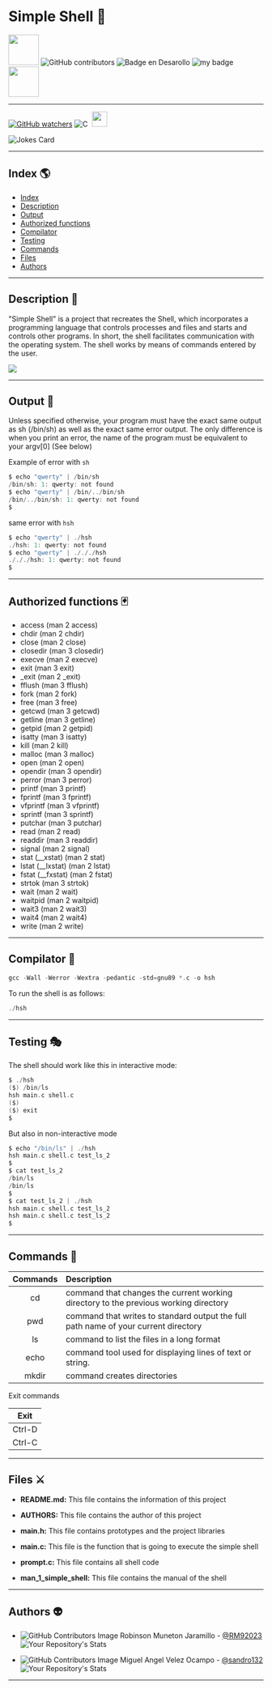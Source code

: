 # Simple Shell :dragon:
<p align="center">

<img src="https://emojis.slackmojis.com/emojis/images/1531849353/4244/blob-octopus.gif" width="60" height="60"/> ![GitHub contributors](https://img.shields.io/github/contributors/RM92023/holbertonschool-simple_shell) ![Badge en Desarollo](https://img.shields.io/badge/STATUS-IN%20DEVELOPMENT-green) ![my badge](https://img.shields.io/badge/branch-2-blue) <img src="https://emojis.slackmojis.com/emojis/images/1531849353/4244/blob-octopus.gif" width="60" height="60"/>
</p>

***

<p align="center">

[![GitHub watchers](https://img.shields.io/github/watchers/RM92023/holbertonschool-simple_shell.svg?style=social&label=Watch&maxAge=2592000)](https://GitHub.com/RM92023/holbertonschool-simple_shell/watchers/)
![C](https://img.shields.io/badge/-C-black?logo=c&style=social)&nbsp;&nbsp;<img src="https://media.giphy.com/media/WUlplcMpOCEmTGBtBW/giphy.gif" width="30">

</p>

![Jokes Card](https://readme-jokes.vercel.app/api)

***
## Index :earth_americas:

* [Index](#index-earth_americas)
* [Description](#description)
* [Output](#output-suspect)
* [Authorized functions](#authorized-functions)
* [Compilator](#compilator)
* [Testing](#testing)
* [Commands](#commands)
* [Files](#files)
* [Authors](#authors)
***

## Description :floppy_disk:

"Simple Shell" is a project that recreates the Shell, which incorporates a programming language that controls processes and files and starts and controls other programs. In short, the shell facilitates communication with the operating system. The shell works by means of commands entered by the user.

![](https://e1.pxfuel.com/desktop-wallpaper/391/461/desktop-wallpaper-1366x768-coding-hello-world-programming-for-laptop-notebook-codding.jpg)
***
## Output :unicorn:

Unless specified otherwise, your program must have the exact same output as sh (/bin/sh) as well as the exact same error output.
The only difference is when you print an error, the name of the program must be equivalent to your argv[0] (See below)

Example of error with `sh`

~~~c
$ echo "qwerty" | /bin/sh
/bin/sh: 1: qwerty: not found
$ echo "qwerty" | /bin/../bin/sh
/bin/../bin/sh: 1: qwerty: not found
$
~~~

same error with `hsh`
~~~c
$ echo "qwerty" | ./hsh
./hsh: 1: qwerty: not found
$ echo "qwerty" | ./././hsh
./././hsh: 1: qwerty: not found
$
~~~

***
## Authorized functions :black_joker:

* access (man 2 access)
* chdir (man 2 chdir)
* close (man 2 close)
* closedir (man 3 closedir)
* execve (man 2 execve)
* exit (man 3 exit)
* _exit (man 2 _exit)
* fflush (man 3 fflush)
* fork (man 2 fork)
* free (man 3 free)
* getcwd (man 3 getcwd)
* getline (man 3 getline)
* getpid (man 2 getpid)
* isatty (man 3 isatty)
* kill (man 2 kill)
* malloc (man 3 malloc)
* open (man 2 open)
* opendir (man 3 opendir)
* perror (man 3 perror)
* printf (man 3 printf)
* fprintf (man 3 fprintf)
* vfprintf (man 3 vfprintf)
* sprintf (man 3 sprintf)
* putchar (man 3 putchar)
* read (man 2 read)
* readdir (man 3 readdir)
* signal (man 2 signal)
* stat (__xstat) (man 2 stat)
* lstat (__lxstat) (man 2 lstat)
* fstat (__fxstat) (man 2 fstat)
* strtok (man 3 strtok)
* wait (man 2 wait)
* waitpid (man 2 waitpid)
* wait3 (man 2 wait3)
* wait4 (man 2 wait4)
* write (man 2 write)

***
## Compilator :space_invader:

~~~c
gcc -Wall -Werror -Wextra -pedantic -std=gnu89 *.c -o hsh
~~~

To run the shell is as follows:

~~~c
./hsh
~~~
***
## Testing :performing_arts:

The shell should work like this in interactive mode:

~~~c
$ ./hsh
($) /bin/ls
hsh main.c shell.c
($)
($) exit
$
~~~

But also in non-interactive mode
~~~c
$ echo "/bin/ls" | ./hsh
hsh main.c shell.c test_ls_2
$
$ cat test_ls_2
/bin/ls
/bin/ls
$
$ cat test_ls_2 | ./hsh
hsh main.c shell.c test_ls_2
hsh main.c shell.c test_ls_2
$
~~~
***
## Commands :trident:

| Commands |   Description   |
|:----------:|:-----------------|
|cd|command that changes the current working directory to the previous working directory|
|pwd|command that writes to standard output the full path name of your current directory|
|ls|command to list the files in a long format|
|echo|command tool used for displaying lines of text or string.|
|mkdir|command creates directories|

Exit commands

|Exit|
|:------:|
|Ctrl-D|
|Ctrl-C|



***
## Files :crossed_swords:

* **README.md:** This file contains the information of this project

* **AUTHORS:** This file contains the author of this project

* **main.h:** This file contains prototypes and the project libraries

* **main.c:** This file is the function that is going to execute the simple shell

* **prompt.c:** This file contains all shell code

* **man_1_simple_shell:** This file contains the manual of the shell


***
## Authors :alien:

* ![GitHub Contributors Image](https://contrib.rocks/image?repo=RM92023/holbertonschool-low_level_programming)
Robinson Muneton Jaramillo - <a href="https://github.com/RM92023" target="_blank"> @RM92023</a> ![Your Repository's Stats](https://github-readme-stats.vercel.app/api?username=RM92023&show_icons=true)



* ![GitHub Contributors Image](https://contrib.rocks/image?repo=sandro132/holbertonschool-low_level_programming) 
Miguel Angel Velez Ocampo - <a href="https://github.com/sandro132" target="_blank"> @sandro132</a>![Your Repository's Stats](https://github-readme-stats.vercel.app/api?username=sandro132&show_icons=true)
***
